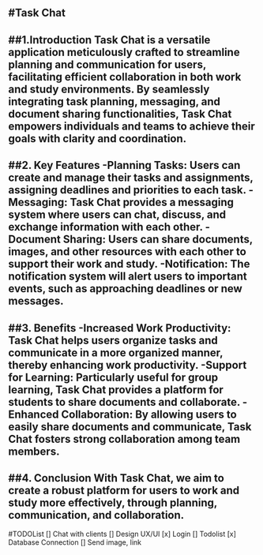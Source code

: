 #Task Chat
---
##1.Introduction
Task Chat is a versatile application meticulously crafted to streamline planning and communication for users, facilitating efficient collaboration in both work and study environments. By seamlessly integrating task planning, messaging, and document sharing functionalities, Task Chat empowers individuals and teams to achieve their goals with clarity and coordination.
---
##2. Key Features
-Planning Tasks: Users can create and manage their tasks and assignments, assigning deadlines and priorities to each task.
-Messaging: Task Chat provides a messaging system where users can chat, discuss, and exchange information with each other.
-Document Sharing: Users can share documents, images, and other resources with each other to support their work and study.
-Notification: The notification system will alert users to important events, such as approaching deadlines or new messages.
---
##3. Benefits
-Increased Work Productivity: Task Chat helps users organize tasks and communicate in a more organized manner, thereby enhancing work productivity.
-Support for Learning: Particularly useful for group learning, Task Chat provides a platform for students to share documents and collaborate.
-Enhanced Collaboration: By allowing users to easily share documents and communicate, Task Chat fosters strong collaboration among team members.
---
##4. Conclusion
With Task Chat, we aim to create a robust platform for users to work and study more effectively, through planning, communication, and collaboration.
---
#TODOList
[]  Chat with clients
[]  Design UX/UI
[x] Login
[]  Todolist
[x] Database Connection
[]  Send image, link

